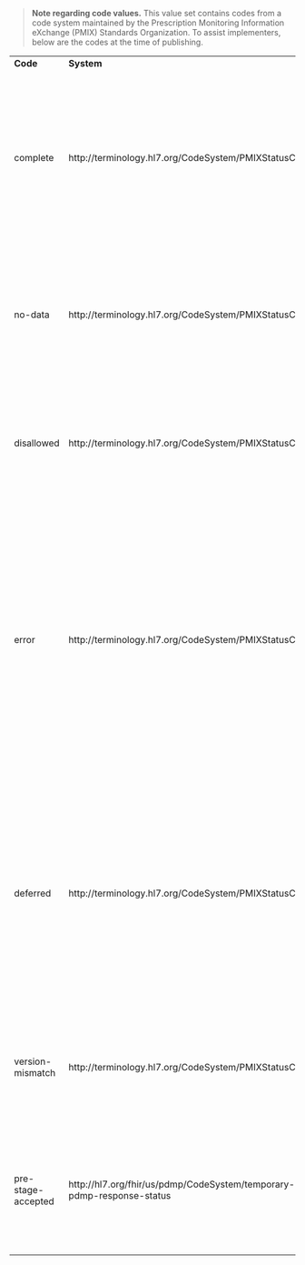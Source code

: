 <p></p>

<blockquote class="fm_ex-alert fm_ex-alert--info">
<p>
 <b>Note regarding code values.</b> This value set contains codes from a code system maintained by the Prescription Monitoring Information eXchange (PMIX) Standards Organization. To assist implementers, below are the codes at the time of publishing.
</p>
</blockquote>

<p></p>

<table class="codes">
    <tbody>
		<tr><td style="white-space:nowrap"><b>Code</b></td><td><b>System</b></td><td><b>Display</b></td><td><b>Definition</b></td></tr>
		<tr><td>complete</td><td>http://terminology.hl7.org/CodeSystem/PMIXStatusCode</td><td>Complete</td><td>Data is available and returned for a person that matches the requested patient based on the information provided in the request</td></tr>
		<tr><td>no-data</td><td>http://terminology.hl7.org/CodeSystem/PMIXStatusCode</td><td>No Data</td><td>There is no data for a person that matches the requested patient based on the information provided in the request</td></tr>
		<tr><td>disallowed</td><td>http://terminology.hl7.org/CodeSystem/PMIXStatusCode</td><td>Disallowed</td><td>The requesting user's role is not permitted in the state from which they are requesting information</td></tr>
		<tr><td>error</td><td>http://terminology.hl7.org/CodeSystem/PMIXStatusCode</td><td>Error</td><td>An error occurred in request process either at the PDMP or hub level. This status would include hub or PDMP system errors as well as externally created faults. The hub should also send the specific error text</td></tr>
		<tr><td>deferred</td><td>http://terminology.hl7.org/CodeSystem/PMIXStatusCode</td><td>Deferred</td><td>The response cannot be returned at this time. This may be caused by the request going to a manual process (placed in a queue for a person to review and reconcile) in a state PDMP system</td></tr>
		<tr><td>version-mismatch</td><td>http://terminology.hl7.org/CodeSystem/PMIXStatusCode</td><td>Version Mismatch</td><td>Differences in the versions of the hub software being used by two states cause an error</td></tr>
		<tr><td>pre-stage-accepted</td><td>http://hl7.org/fhir/us/pdmp/CodeSystem/temporary-pdmp-response-status</td><td>Pre-Stage Request Accepted</td><td>The request to pre-stage PDMP history results for the submitted individual has been accepted</td></tr>
</tbody>
</table>

<p></p>
